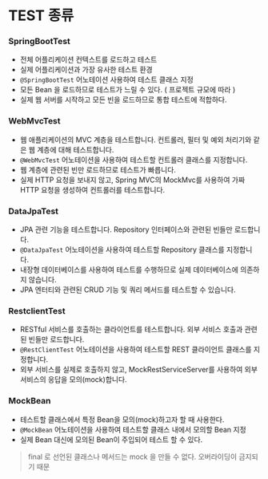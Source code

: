 # TEST 종류 

### SpringBootTest
- 전체 어플리케이션 컨텍스트를 로드하고 테스트
- 실제 어플리케이션과 가장 유사한 테스트 환경 
- `@SpringBootTest` 어노테이션 사용하여 테스트 클래스 지정 
- 모든 Bean 을 로드하므로 테스트가 느릴 수 있다. ( 프로젝트 규모에 따라 )
- 실제 웹 서버를 시작하고 모든 빈을 로드하므로 통합 테스트에 적합하다. 
### WebMvcTest
- 웹 애플리케이션의 MVC 계층을 테스트합니다. 컨트롤러, 필터 및 예외 처리기와 같은 웹 계층에 대해 테스트합니다.
- `@WebMvcTest` 어노테이션을 사용하여 테스트할 컨트롤러 클래스를 지정합니다.
- 웹 계층에 관련된 빈만 로드하므로 테스트가 빠릅니다.
- 실제 HTTP 요청을 보내지 않고, Spring MVC의 MockMvc를 사용하여 가짜 HTTP 요청을 생성하여 컨트롤러를 테스트합니다.
### DataJpaTest
- JPA 관련 기능을 테스트합니다. Repository 인터페이스와 관련된 빈들만 로드합니다.
- `@DataJpaTest` 어노테이션을 사용하여 테스트할 Repository 클래스를 지정합니다.
- 내장형 데이터베이스를 사용하여 테스트를 수행하므로 실제 데이터베이스에 의존하지 않습니다.
- JPA 엔터티와 관련된 CRUD 기능 및 쿼리 메서드를 테스트할 수 있습니다.
### RestclientTest
- RESTful 서비스를 호출하는 클라이언트를 테스트합니다. 외부 서비스 호출과 관련된 빈들만 로드합니다.
- `@RestClientTest` 어노테이션을 사용하여 테스트할 REST 클라이언트 클래스를 지정합니다.
- 외부 서비스를 실제로 호출하지 않고, MockRestServiceServer를 사용하여 외부 서비스의 응답을 모의(mock)합니다.
### MockBean
- 테스트할 클래스에서 특정 Bean을 모의(mock)하고자 할 때 사용한다.
- `@MockBean` 어노테이션을 사용하여 테스트할 클래스 내에서 모의할 Bean 지정 
- 실제 Bean 대신에 모의된 Bean이 주입되어 테스트 할 수 있다. 
> final 로 선언된 클래스나 메서드는 mock 을 만들 수 없다. 오버라이딩이 금지되기 때문 




